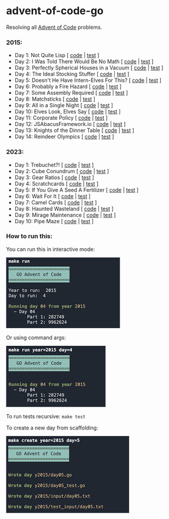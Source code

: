 # advent-of-code-go

Resolving all [Advent of Code](https://adventofcode.com/) problems.

### 2015:

- Day 1: Not Quite Lisp [ [code](https://github.com/teodorpopa/advent-of-code-go/blob/main/y2015/day01.go) | [test](https://github.com/teodorpopa/advent-of-code-go/blob/main/y2015/day01_test.go) ]
- Day 2: I Was Told There Would Be No Math [ [code](https://github.com/teodorpopa/advent-of-code-go/blob/main/y2015/day02.go) | [test](https://github.com/teodorpopa/advent-of-code-go/blob/main/y2015/day02_test.go) ]
- Day 3: Perfectly Spherical Houses in a Vacuum [ [code](https://github.com/teodorpopa/advent-of-code-go/blob/main/y2015/day03.go) | [test](https://github.com/teodorpopa/advent-of-code-go/blob/main/y2015/day03_test.go) ]
- Day 4: The Ideal Stocking Stuffer [ [code](https://github.com/teodorpopa/advent-of-code-go/blob/main/y2015/day04.go) | [test](https://github.com/teodorpopa/advent-of-code-go/blob/main/y2015/day04_test.go) ]
- Day 5: Doesn't He Have Intern-Elves For This? [ [code](https://github.com/teodorpopa/advent-of-code-go/blob/main/y2015/day05.go) | [test](https://github.com/teodorpopa/advent-of-code-go/blob/main/y2015/day05_test.go) ]
- Day 6: Probably a Fire Hazard [ [code](https://github.com/teodorpopa/advent-of-code-go/blob/main/y2015/day06.go) | [test](https://github.com/teodorpopa/advent-of-code-go/blob/main/y2015/day06_test.go) ]
- Day 7: Some Assembly Required [ [code](https://github.com/teodorpopa/advent-of-code-go/blob/main/y2015/day07.go) | [test](https://github.com/teodorpopa/advent-of-code-go/blob/main/y2015/day07_test.go) ]
- Day 8: Matchsticks [ [code](https://github.com/teodorpopa/advent-of-code-go/blob/main/y2015/day08.go) | [test](https://github.com/teodorpopa/advent-of-code-go/blob/main/y2015/day08_test.go) ]
- Day 9: All in a Single Night [ [code](https://github.com/teodorpopa/advent-of-code-go/blob/main/y2015/day09.go) | [test](https://github.com/teodorpopa/advent-of-code-go/blob/main/y2015/day09_test.go) ]
- Day 10: Elves Look, Elves Say [ [code](https://github.com/teodorpopa/advent-of-code-go/blob/main/y2015/day10.go) | [test](https://github.com/teodorpopa/advent-of-code-go/blob/main/y2015/day10_test.go) ]
- Day 11: Corporate Policy [ [code](https://github.com/teodorpopa/advent-of-code-go/blob/main/y2015/day11.go) | [test](https://github.com/teodorpopa/advent-of-code-go/blob/main/y2015/day11_test.go) ]
- Day 12: JSAbacusFramework.io [ [code](https://github.com/teodorpopa/advent-of-code-go/blob/main/y2015/day12.go) | [test](https://github.com/teodorpopa/advent-of-code-go/blob/main/y2015/day12_test.go) ]
- Day 13: Knights of the Dinner Table [ [code](https://github.com/teodorpopa/advent-of-code-go/blob/main/y2015/day13.go) | [test](https://github.com/teodorpopa/advent-of-code-go/blob/main/y2015/day13_test.go) ]
- Day 14: Reindeer Olympics [ [code](https://github.com/teodorpopa/advent-of-code-go/blob/main/y2015/day14.go) | [test](https://github.com/teodorpopa/advent-of-code-go/blob/main/y2015/day14_test.go) ]


### 2023:

- Day 1: Trebuchet?! [ [code](https://github.com/teodorpopa/advent-of-code-go/blob/main/y2023/day01.go) | [test](https://github.com/teodorpopa/advent-of-code-go/blob/main/y2023/day01_test.go) ]
- Day 2: Cube Conundrum [ [code](https://github.com/teodorpopa/advent-of-code-go/blob/main/y2023/day02.go) | [test](https://github.com/teodorpopa/advent-of-code-go/blob/main/y2023/day02_test.go) ]
- Day 3: Gear Ratios [ [code](https://github.com/teodorpopa/advent-of-code-go/blob/main/y2023/day03.go) | [test](https://github.com/teodorpopa/advent-of-code-go/blob/main/y2023/day03_test.go) ]
- Day 4: Scratchcards [ [code](https://github.com/teodorpopa/advent-of-code-go/blob/main/y2023/day04.go) | [test](https://github.com/teodorpopa/advent-of-code-go/blob/main/y2023/day04_test.go) ]
- Day 5: If You Give A Seed A Fertilizer [ [code](https://github.com/teodorpopa/advent-of-code-go/blob/main/y2023/day05.go) | [test](https://github.com/teodorpopa/advent-of-code-go/blob/main/y2023/day05_test.go) ]
- Day 6: Wait For It [ [code](https://github.com/teodorpopa/advent-of-code-go/blob/main/y2023/day06.go) | [test](https://github.com/teodorpopa/advent-of-code-go/blob/main/y2023/day06_test.go) ]
- Day 7: Camel Cards [ [code](https://github.com/teodorpopa/advent-of-code-go/blob/main/y2023/day07.go) | [test](https://github.com/teodorpopa/advent-of-code-go/blob/main/y2023/day07_test.go) ]
- Day 8: Haunted Wasteland [ [code](https://github.com/teodorpopa/advent-of-code-go/blob/main/y2023/day08.go) | [test](https://github.com/teodorpopa/advent-of-code-go/blob/main/y2023/day08_test.go) ]
- Day 9: Mirage Maintenance [ [code](https://github.com/teodorpopa/advent-of-code-go/blob/main/y2023/day09.go) | [test](https://github.com/teodorpopa/advent-of-code-go/blob/main/y2023/day09_test.go) ]
- Day 10: Pipe Maze [ [code](https://github.com/teodorpopa/advent-of-code-go/blob/main/y2023/day10.go) | [test](https://github.com/teodorpopa/advent-of-code-go/blob/main/y2023/day10_test.go) ]

### How to run this:

You can run this in interactive mode:

![interactive](https://github.com/teodorpopa/advent-of-code-go/blob/main/assets/interactive.png?raw=true)

Or using command args:

![interactive](https://github.com/teodorpopa/advent-of-code-go/blob/main/assets/args.png?raw=true)

To run tests recursive: ```make test```

To create a new day from scaffolding:

![create](https://github.com/teodorpopa/advent-of-code-go/blob/main/assets/create.png?raw=true)
